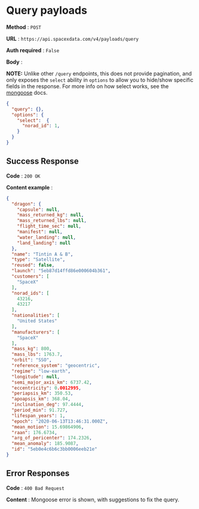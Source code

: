 # Query payloads

**Method** : `POST`

**URL** : `https://api.spacexdata.com/v4/payloads/query`

**Auth required** : `False`

**Body** :

**NOTE:** Unlike other `/query` endpoints, this does not provide pagination, and only exposes the `select` ability in `options` to allow you to hide/show specific fields in the response. For more info on how select works, see the [mongoose](https://mongoosejs.com/docs/api.html#query_Query-select) docs.

```json
{
  "query": {},
  "options": {
    "select":  {
      "norad_id": 1,
    }
  }
}
```

## Success Response

**Code** : `200 OK`

**Content example** :

```json
{
  "dragon": {
    "capsule": null,
    "mass_returned_kg": null,
    "mass_returned_lbs": null,
    "flight_time_sec": null,
    "manifest": null,
    "water_landing": null,
    "land_landing": null
  },
  "name": "Tintin A & B",
  "type": "Satellite",
  "reused": false,
  "launch": "5eb87d14ffd86e000604b361",
  "customers": [
    "SpaceX"
  ],
  "norad_ids": [
    43216,
    43217
  ],
  "nationalities": [
    "United States"
  ],
  "manufacturers": [
    "SpaceX"
  ],
  "mass_kg": 800,
  "mass_lbs": 1763.7,
  "orbit": "SSO",
  "reference_system": "geocentric",
  "regime": "low-earth",
  "longitude": null,
  "semi_major_axis_km": 6737.42,
  "eccentricity": 0.0012995,
  "periapsis_km": 350.53,
  "apoapsis_km": 368.04,
  "inclination_deg": 97.4444,
  "period_min": 91.727,
  "lifespan_years": 1,
  "epoch": "2020-06-13T13:46:31.000Z",
  "mean_motion": 15.69864906,
  "raan": 176.6734,
  "arg_of_pericenter": 174.2326,
  "mean_anomaly": 185.9087,
  "id": "5eb0e4c6b6c3bb0006eeb21e"
}
```

## Error Responses

**Code** : `400 Bad Request`

**Content** : Mongoose error is shown, with suggestions to fix the query.
